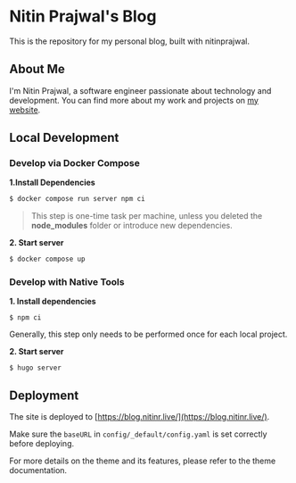 # Nitin Prajwal's Blog

This is the repository for my personal blog, built with nitinprajwal.

## About Me

I'm Nitin Prajwal, a software engineer passionate about technology and development. You can find more about my work and projects on [my website](https://nitinr.live).

## Local Development

### Develop via Docker Compose

**1.Install Dependencies**

```sh
$ docker compose run server npm ci
```

> This step is one-time task per machine, unless you deleted the __node_modules__ folder or introduce new dependencies.

**2. Start server**

```sh
$ docker compose up
```

### Develop with Native Tools

**1. Install dependencies**

```shell
$ npm ci
```

Generally, this step only needs to be performed once for each local project.

**2. Start server**

```shell
$ hugo server
```

## Deployment

The site is deployed to [https://blog.nitinr.live/](https://blog.nitinr.live/).

Make sure the `baseURL` in `config/_default/config.yaml` is set correctly before deploying.

For more details on the theme and its features, please refer to the theme documentation.

